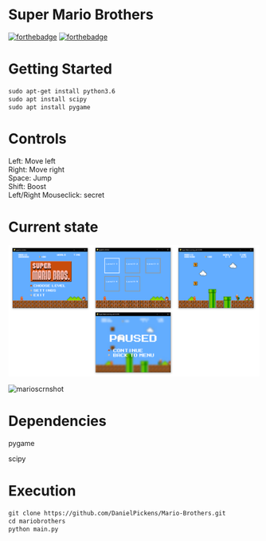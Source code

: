 # Super Mario Brothers
[![forthebadge](https://forthebadge.com/images/badges/made-with-python.svg)](https://forthebadge.com)
[![forthebadge](https://forthebadge.com/images/badges/built-with-love.svg)](https://forthebadge.com)


# Getting Started
```
sudo apt-get install python3.6
sudo apt install scipy
sudo apt install pygame
 ```

# Controls

 Left: Move left  
 Right: Move right  
 Space: Jump  
 Shift: Boost   
 Left/Right Mouseclick: secret   

# Current state
![Alt text](img/pics.png "current state")

![marioscrnshot](https://user-images.githubusercontent.com/72703981/139520557-c5307cfe-913d-4883-b478-75ffec43663f.png)

# Dependencies	
pygame	

scipy	


# Execution
```
git clone https://github.com/DanielPickens/Mario-Brothers.git
cd mariobrothers
python main.py
```

